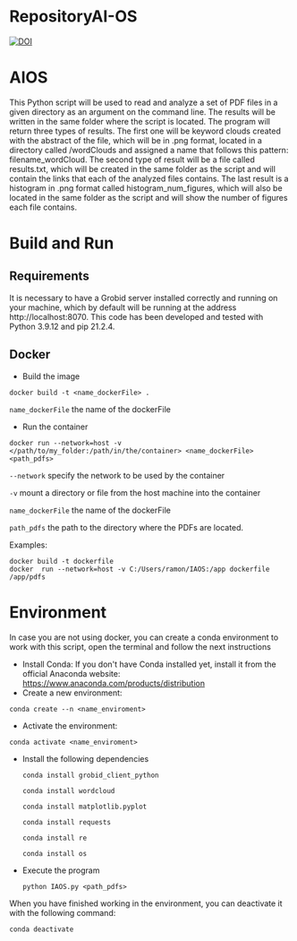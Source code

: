 # RepositoryAI-OS
[![DOI](https://zenodo.org/badge/598190034.svg)](https://zenodo.org/badge/latestdoi/598190034)

# AIOS

This Python script will be used to read and analyze a set of PDF files in a given directory as an argument on the command line. The results will be written in the same folder where the script is located. The program will return three types of results. The first one will be keyword clouds created with the abstract of the file, which will be in .png format, located in a directory called /wordClouds and assigned a name that follows this pattern: filename_wordCloud. The second type of result will be a file called results.txt, which will be created in the same folder as the script and will contain the links that each of the analyzed files contains. The last result is a histogram in .png format called histogram_num_figures, which will also be located in the same folder as the script and will show the number of figures each file contains.

# Build and Run

## Requirements
It is necessary to have a Grobid server installed correctly and running on your machine, which by default will be running at the address http://localhost:8070.
This code has been developed and tested with Python 3.9.12 and pip 21.2.4.

## Docker

- Build the image
```
docker build -t <name_dockerFile> .
```
`name_dockerFile`  the name of the dockerFile 

- Run the container 
```
docker run --network=host -v </path/to/my_folder:/path/in/the/container> <name_dockerFile> <path_pdfs>
```
`--network` specify the network to be used by the container

`-v` mount a directory or file from the host machine into the container

`name_dockerFile`  the name of the dockerFile 

`path_pdfs` the path to the directory where the PDFs are located.

Examples: 

```
docker build -t dockerfile
docker  run --network=host -v C:/Users/ramon/IAOS:/app dockerfile /app/pdfs
```
# Environment
In case you are not using docker, you can create a conda environment to work with this script, open the terminal and follow the next instructions
- Install Conda: If you don't have Conda installed yet, install it from the official Anaconda website: https://www.anaconda.com/products/distribution
- Create a new environment: 
 ```
 conda create --n <name_enviroment>
 ```
 - Activate the environment: 
 ```
 conda activate <name_enviroment>
  ```
 - Install the following dependencies
   ```
   conda install grobid_client_python
   ```
   ```
   conda install wordcloud
   ```
   ```
   conda install matplotlib.pyplot
   ```
   ```
   conda install requests
   ```
   ```
   conda install re
   ```
   ```
   conda install os
   ```
 - Execute the program
   
   ```
   python IAOS.py <path_pdfs>
   ```

When you have finished working in the environment, you can deactivate it with the following command:
 ```
 conda deactivate 
 ```
